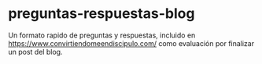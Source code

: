 # preguntas-respuestas-blog
Un formato rapido de preguntas y respuestas, incluido en https://www.convirtiendomeendiscipulo.com/ como evaluación por finalizar un post del blog.  
